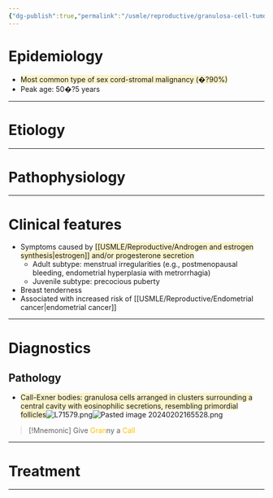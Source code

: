 ```yaml
---
{"dg-publish":true,"permalink":"/usmle/reproductive/granulosa-cell-tumor/"}
---
```


# Epidemiology
- <span style="background:rgba(240, 200, 0, 0.2)">Most common type of sex cord-stromal malignancy (�?90%)</span>
- Peak age: 50�?5 years

---
# Etiology


---
# Pathophysiology


---
# Clinical features
- Symptoms caused by <span style="background:rgba(240, 200, 0, 0.2)">[[USMLE/Reproductive/Androgen and estrogen synthesis\|estrogen]] and/or progesterone secretion</span>
	- Adult subtype: menstrual irregularities (e.g., postmenopausal bleeding, endometrial hyperplasia with metrorrhagia)
	- Juvenile subtype: precocious puberty
- Breast tenderness
- Associated with increased risk of [[USMLE/Reproductive/Endometrial cancer\|endometrial cancer]]

---
# Diagnostics
## Pathology
- <span style="background:rgba(240, 200, 0, 0.2)">Call-Exner bodies: granulosa cells arranged in clusters surrounding a central cavity with eosinophilic secretions, resembling primordial follicles</span>![L71579.png](/img/user/appendix/L71579.png)![Pasted image 20240202165528.png](/img/user/appendix/Pasted%20image%2020240202165528.png)

>[!Mnemonic] 
>Give <font color="#ffc000">Gran</font>ny a <font color="#ffc000">Call</font>

---
# Treatment


---

